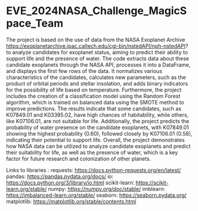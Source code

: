# EVE_2024NASA_Challenge_MagicSpace_Team



The project is based on the use of data from the NASA Exoplanet Archive https://exoplanetarchive.ipac.caltech.edu/cgi-bin/nstedAPI/nph-nstedAPI? to analyze candidates for exoplanet status, aiming to predict their ability to support life and the presence of water. The code extracts data about these candidate exoplanets through the NASA API, processes it into a DataFrame, and displays the first few rows of the data. It normalizes various characteristics of the candidates, calculates new parameters, such as the product of orbital periods and stellar insolation, and adds binary indicators for the possibility of life based on temperature. Furthermore, the project includes the creation of a classification model using the Random Forest algorithm, which is trained on balanced data using the SMOTE method to improve predictions. The results indicate that some candidates, such as K07849.01 and K03395.02, have high chances of habitability, while others, like K07106.01, are not suitable for life. Additionally, the project predicts the probability of water presence on the candidate exoplanets, with K07849.01 showing the highest probability (0.60), followed closely by K07106.01 (0.58), indicating their potential to support life. Overall, the project demonstrates how NASA data can be utilized to analyze candidate exoplanets and predict their suitability for life, as well as the presence of water, which is a key factor for future research and colonization of other planets.

Links to libraries : requests: https://docs.python-requests.org/en/latest/ pandas: https://pandas.pydata.org/docs/ io: https://docs.python.org/3/library/io.html scikit-learn: https://scikit-learn.org/stable/ numpy: https://numpy.org/doc/stable/ imblearn: https://imbalanced-learn.org/stable/ seaborn: https://seaborn.pydata.org/ matplotlib: https://matplotlib.org/stable/contents.html
